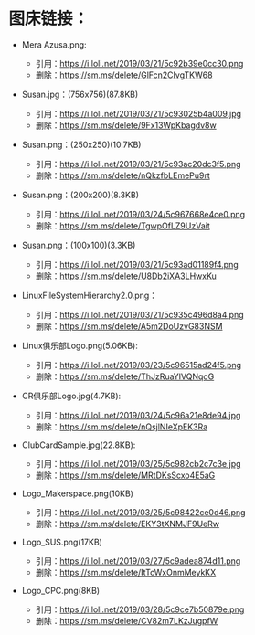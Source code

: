 # 图床链接：
- Mera Azusa.png: 
    - 引用：https://i.loli.net/2019/03/21/5c92b39e0cc30.png
    - 删除：https://sm.ms/delete/GlFcn2CIvgTKW68

- Susan.jpg：(756x756)(87.8KB)
    - 引用：https://i.loli.net/2019/03/21/5c93025b4a009.jpg
    - 删除：https://sm.ms/delete/9Fx13WpKbagdv8w

- Susan.png：(250x250)(10.7KB)
    - 引用：https://i.loli.net/2019/03/21/5c93ac20dc3f5.png
    - 删除：https://sm.ms/delete/nQkzfbLEmePu9rt

- Susan.png：(200x200)(8.3KB)
    - 引用：https://i.loli.net/2019/03/24/5c967668e4ce0.png
    - 删除：https://sm.ms/delete/TgwpOfLZ9UzVait

- Susan.png：(100x100)(3.3KB)
    - 引用：https://i.loli.net/2019/03/21/5c93ad01189f4.png
    - 删除：https://sm.ms/delete/U8Db2iXA3LHwxKu

- LinuxFileSystemHierarchy2.0.png：
    - 引用：https://i.loli.net/2019/03/21/5c935c496d8a4.png
    - 删除：https://sm.ms/delete/A5m2DoUzvG83NSM

- Linux俱乐部Logo.png(5.06KB):
    - 引用：https://i.loli.net/2019/03/23/5c96515ad24f5.png
    - 删除：https://sm.ms/delete/ThJzRuaYlVQNqoG

- CR俱乐部Logo.jpg(4.7KB):
    - 引用：https://i.loli.net/2019/03/24/5c96a21e8de94.jpg
    - 删除：https://sm.ms/delete/nQsjlNIeXpEK3Ra

- ClubCardSample.jpg(22.8KB):
    - 引用：https://i.loli.net/2019/03/25/5c982cb2c7c3e.jpg
    - 删除：https://sm.ms/delete/MRtDKsScxo4E5aG

- Logo_Makerspace.png(10KB)
    - 引用：https://i.loli.net/2019/03/25/5c98422ce0d46.png
    - 删除：https://sm.ms/delete/EKY3tXNMJF9UeRw

- Logo_SUS.png(17KB)
    - 引用：https://i.loli.net/2019/03/27/5c9adea874d11.png
    - 删除：https://sm.ms/delete/ItTcWxOnmMeykKX

- Logo_CPC.png(8KB)
    - 引用：https://i.loli.net/2019/03/28/5c9ce7b50879e.png
    - 删除：https://sm.ms/delete/CV82m7LKzJugpfW
